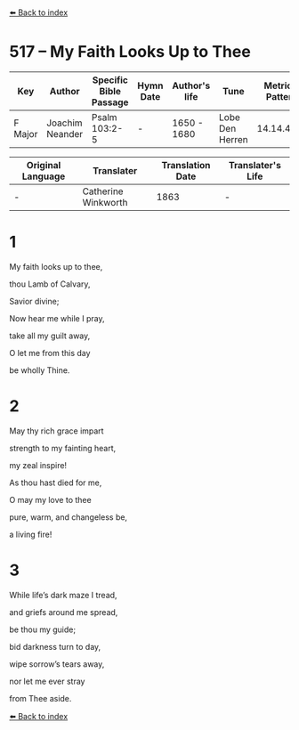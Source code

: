 [⬅️ Back to index](../README.md)

# 517 – My Faith Looks Up to Thee

Key | Author   | Specific Bible Passage     |Hymn Date |Author's life |Tune |Metrical Pattern   |Composer/Source                                                                                        
-- | --------- | ---------------------------|----------|--------------|-----|-------------------|-------------   
F Major  | Joachim Neander      | Psalm 103:2-5 | -  | 1650 - 1680 | Lobe Den Herren | 14.14.4.7.8 | Chorale Book for England, 1863 

Original Language | Translater | Translation Date   | Translater's Life     
----------------- | --------- | --------------------|-------------   
\-  | Catherine Winkworth      | 1863 | -  | 1827 - 1878 



# 1

My faith looks up to thee,

thou Lamb of Calvary,

Savior divine;

Now hear me while I pray,

take all my guilt away,

O let me from this day

be wholly Thine.



# 2

May thy rich grace impart

strength to my fainting heart,

my zeal inspire!

As thou hast died for me,

O may my love to thee

pure, warm, and changeless be,

a living fire!



# 3

While life’s dark maze I tread,

and griefs around me spread,

be thou my guide;

bid darkness turn to day,

wipe sorrow’s tears away,

nor let me ever stray

from Thee aside.

[⬅️ Back to index](../README.md)
